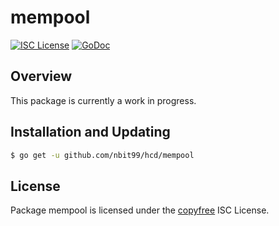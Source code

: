 mempool
=======

[![ISC License](http://img.shields.io/badge/license-ISC-blue.svg)](http://copyfree.org)
[![GoDoc](https://img.shields.io/badge/godoc-reference-blue.svg)](http://godoc.org/github.com/nbit99/hcd/mempool)

## Overview

This package is currently a work in progress.

## Installation and Updating

```bash
$ go get -u github.com/nbit99/hcd/mempool
```

## License

Package mempool is licensed under the [copyfree](http://copyfree.org) ISC
License.
